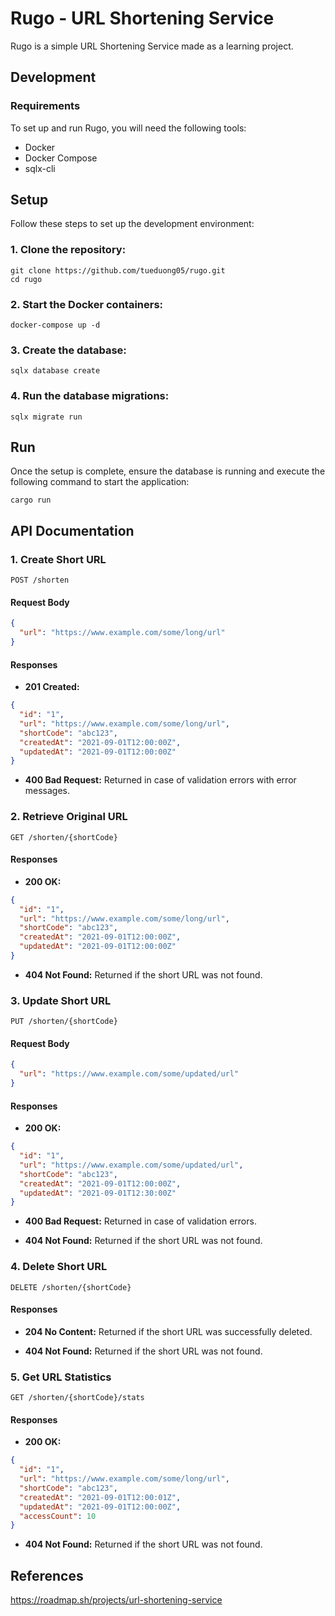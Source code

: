 # Rugo - URL Shortening Service

Rugo is a simple URL Shortening Service made as a learning project.

## Development

### Requirements

To set up and run Rugo, you will need the following tools:

- Docker
- Docker Compose
- sqlx-cli

## Setup

Follow these steps to set up the development environment:

### 1. Clone the repository:

```
git clone https://github.com/tueduong05/rugo.git
cd rugo
```

### 2. Start the Docker containers:

```
docker-compose up -d
```

### 3. Create the database:

```
sqlx database create
```

### 4. Run the database migrations:

```
sqlx migrate run
```

## Run

Once the setup is complete, ensure the database is running and execute the following command to start the application:

```
cargo run
```

## API Documentation

### 1. Create Short URL

```
POST /shorten
```

#### Request Body

```json
{
  "url": "https://www.example.com/some/long/url"
}
```

#### Responses

- **201 Created:**

```json
{
  "id": "1",
  "url": "https://www.example.com/some/long/url",
  "shortCode": "abc123",
  "createdAt": "2021-09-01T12:00:00Z",
  "updatedAt": "2021-09-01T12:00:00Z"
}
```

- **400 Bad Request:**
  Returned in case of validation errors with error messages.

### 2. Retrieve Original URL

```
GET /shorten/{shortCode}
```

#### Responses

- **200 OK:**

```json
{
  "id": "1",
  "url": "https://www.example.com/some/long/url",
  "shortCode": "abc123",
  "createdAt": "2021-09-01T12:00:00Z",
  "updatedAt": "2021-09-01T12:00:00Z"
}
```

- **404 Not Found:**
  Returned if the short URL was not found.

### 3. Update Short URL

```
PUT /shorten/{shortCode}
```

#### Request Body

```json
{
  "url": "https://www.example.com/some/updated/url"
}
```

#### Responses

- **200 OK:**

```json
{
  "id": "1",
  "url": "https://www.example.com/some/updated/url",
  "shortCode": "abc123",
  "createdAt": "2021-09-01T12:00:00Z",
  "updatedAt": "2021-09-01T12:30:00Z"
}
```

- **400 Bad Request:**
  Returned in case of validation errors.

- **404 Not Found:**
  Returned if the short URL was not found.

### 4. Delete Short URL

```
DELETE /shorten/{shortCode}
```

#### Responses

- **204 No Content:**
  Returned if the short URL was successfully deleted.

- **404 Not Found:**
  Returned if the short URL was not found.

### 5. Get URL Statistics

```
GET /shorten/{shortCode}/stats
```

#### Responses

- **200 OK:**

```json
{
  "id": "1",
  "url": "https://www.example.com/some/long/url",
  "shortCode": "abc123",
  "createdAt": "2021-09-01T12:00:01Z",
  "updatedAt": "2021-09-01T12:00:00Z",
  "accessCount": 10
}
```

- **404 Not Found:**
  Returned if the short URL was not found.

## References

https://roadmap.sh/projects/url-shortening-service
